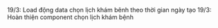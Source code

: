 19/3: Load động data chọn lịch khám bênh theo thời gian ngày tạo
19/3: Hoàn thiện component chọn lịch khám bệnh
